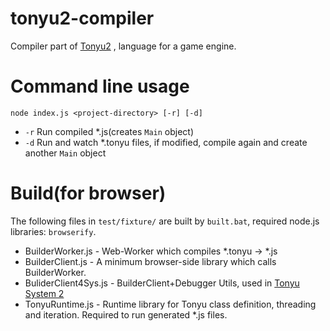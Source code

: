 # tonyu2-compiler
Compiler part of [Tonyu2](https://github.com/hoge1e3/Tonyu2) , language for a game engine.

# Command line usage

~~~
node index.js <project-directory> [-r] [-d]
~~~
- `-r` Run compiled *.js(creates `Main` object)
- `-d` Run and watch *.tonyu files, if modified, compile again and create another `Main` object

# Build(for browser)

The following files in `test/fixture/` are built by `built.bat`, required node.js libraries: `browserify`.

- BuilderWorker.js - Web-Worker which compiles *.tonyu -> *.js
- BuilderClient.js - A minimum browser-side library which calls BuilderWorker.
- BuliderClient4Sys.js - BuilderClient+Debugger Utils, used in [Tonyu System 2](https://github.com/hoge1e3/Tonyu2)
- TonyuRuntime.js - Runtime library for Tonyu class definition, threading and iteration. Required to run generated *.js files.
